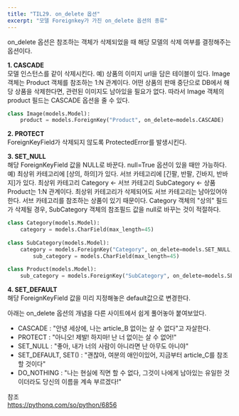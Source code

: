 ```yaml
---
title: "TIL29. on_delete 옵션"
excerpt: "모델 Foreignkey가 가진 on_delete 옵션의 종류"
---
```


on_delete 옵션은 참조하는 객체가 삭제되었을 때 해당 모델의 삭제 여부를 결정해주는 옵션이다.

**1. CASCADE** <br>
모델 인스턴스를 같이 삭제시킨다.
예) 상품의 이미지 url을 담은 테이블이 있다. 
Image 객체는 Product 객체를 참조하는 1:N 관계이다. 어떤 상품의 판매 중단으로 DB에서 해당 상품을 삭제한다면, 관련된 이미지도 남아있을 필요가 없다. 따라서 Image 객체의 product 필드는 CASCADE 옵션을 줄 수 있다.

```python
class Image(models.Model):
	product = models.ForeignKey("Product", on_delete=models.CASCADE)
```

**2. PROTECT** <br>
ForeignKeyField가 삭제되지 않도록 ProtectedError를 발생시킨다.
<br>

**3. SET_NULL** <br>
해당 ForeignKeyField 값을 NULL로 바꾼다. null=True 옵션이 있을 때만 가능하다. 
예) 최상위 카테고리에 [상의, 하의]가 있다. 서브 카테고리에 [긴팔, 반팔, 긴바지, 반바지]가 있다. 최상위 카테고리 Category <- 서브 카테고리 SubCategory <- 상품 Product는 1:N 관계이다. 최상위 카테고리가 삭제되어도 서브 카테고리는 남아있어야 한다. 서브 카테고리를 참조하는 상품이 있기 때문이다. Category 객체의 "상의" 필드가 삭제될 경우, SubCategory 객체의 참조필드 값을 null로 바꾸는 것이 적절하다. 
<br>
```python
class Category(models.Model):
	category = models.CharField(max_length=45)
    
class SubCategory(models.Model):
	category = models.ForeignKey("Category", on_delete=models.SET_NULL, null=True)
    	sub_category = models.CharField(max_length=45)
        
class Product(models.Model):
	sub_category = models.ForeignKey("SubCategory", on_delete=models.SET_NULL, null=True)
```

**4. SET_DEFAULT** <br>
해당 ForeignKeyField 값을 미리 지정해놓은 default값으로 변경한다.
<br>

아래는 on_delete 옵션의 개념을 다른 사이트에서 쉽게 풀어놓아 붙여보았다.


- CASCADE : "안녕 세상에, 나는 article_B 없이는 살 수 없다"고 자살한다.
- PROTECT : "아니오! 제발! 하지마! 난 너 없이는 살 수 없어!"  
- SET_NULL : "좋아, 내가 너의 사람이 아니라면 난 아무도 아니야" 
- SET_DEFAULT, SET() : "괜찮아, 여분의 애인이있어, 지금부터 article_C를 참조 할 것이다" 
- DO_NOTHING : "나는 현실에 직면 할 수 없다, 그것이 나에게 남아있는 유일한 것이더라도 당신의 이름을 계속 부르겠다!"
	

참조 <br>
https://pythonq.com/so/python/6856

